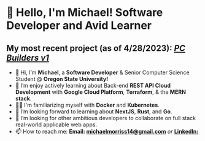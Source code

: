 # 👋  Hello, I'm Michael! Software Developer and Avid Learner
## My most recent project (as of 4/28/2023): <a href="https://github.com/mcmorriss/PC-Builder"> *PC Builders v1* </a>

- 👋 Hi, I’m **Michael**, a **Software Developer** & Senior Computer Science Student @ **Oregon State University!** 
- 👀 I’m enjoy actively learning about Back-end **REST API Cloud Development** with **Google Cloud Platform**, **Terraform**, & the **MERN stack**.
- 🤘🏻  I'm familiarizing myself with **Docker** and **Kubernetes**.
- 🌱 I’m looking forward to learning about **NextJS**, **Rust**, and **Go**.
- 💞️ I’m looking for other ambitious developers to collaborate on full stack real-world applicable web apps.
- 📫 How to reach me: **Email: michaelmorriss14@gmail.com** *or* <a href="https://www.linkedin.com/in/mcmorriss/"> **LinkedIn:** </a>
                   
